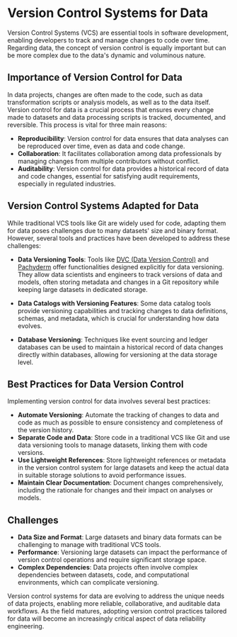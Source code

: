 # Version Control Systems for Data

Version Control Systems (VCS) are essential tools in software development, enabling developers to track and manage changes to code over time. Regarding data, the concept of version control is equally important but can be more complex due to the data's dynamic and voluminous nature.

## Importance of Version Control for Data

In data projects, changes are often made to the code, such as data transformation scripts or analysis models, as well as to the data itself. Version control for data is a crucial process that ensures every change made to datasets and data processing scripts is tracked, documented, and reversible. This process is vital for three main reasons:

* **Reproducibility**: Version control for data ensures that data analyses can be reproduced over time, even as data and code change.
* **Collaboration**: It facilitates collaboration among data professionals by managing changes from multiple contributors without conflict.
* **Auditability**: Version control for data provides a historical record of data and code changes, essential for satisfying audit requirements, especially in regulated industries.

## Version Control Systems Adapted for Data

While traditional VCS tools like Git are widely used for code, adapting them for data poses challenges due to many datasets' size and binary format. However, several tools and practices have been developed to address these challenges:

* **Data Versioning Tools**:
  Tools like [DVC (Data Version Control)](https://dvc.org/) and [Pachyderm](https://www.pachyderm.com/) offer functionalities designed explicitly for data versioning. They allow data scientists and engineers to track versions of data and models, often storing metadata and changes in a Git repository while keeping large datasets in dedicated storage.

* **Data Catalogs with Versioning Features**:
  Some data catalog tools provide versioning capabilities and tracking changes to data definitions, schemas, and metadata, which is crucial for understanding how data evolves.

* **Database Versioning**:
  Techniques like event sourcing and ledger databases can be used to maintain a historical record of data changes directly within databases, allowing for versioning at the data storage level.

## Best Practices for Data Version Control

Implementing version control for data involves several best practices:

* **Automate Versioning**: Automate the tracking of changes to data and code as much as possible to ensure consistency and completeness of the version history.
* **Separate Code and Data**: Store code in a traditional VCS like Git and use data versioning tools to manage datasets, linking them with code versions.
* **Use Lightweight References**: Store lightweight references or metadata in the version control system for large datasets and keep the actual data in suitable storage solutions to avoid performance issues.
* **Maintain Clear Documentation**: Document changes comprehensively, including the rationale for changes and their impact on analyses or models.

## Challenges

* **Data Size and Format**: Large datasets and binary data formats can be challenging to manage with traditional VCS tools.
* **Performance**: Versioning large datasets can impact the performance of version control operations and require significant storage space.
* **Complex Dependencies**: Data projects often involve complex dependencies between datasets, code, and computational environments, which can complicate versioning.

Version control systems for data are evolving to address the unique needs of data projects, enabling more reliable, collaborative, and auditable data workflows. As the field matures, adopting version control practices tailored for data will become an increasingly critical aspect of data reliability engineering.
